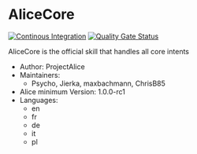 # AliceCore

[![Continous Integration](https://gitlab.com/project-alice-assistant/skills/skill_AliceCore/badges/master/pipeline.svg)](https://gitlab.com/project-alice-assistant/skills/skill_AliceCore/pipelines/latest)
[![Quality Gate Status](https://sonarcloud.io/api/project_badges/measure?project=project-alice-assistant_skill_AliceCore&metric=alert_status)](https://sonarcloud.io/dashboard?id=project-alice-assistant_skill_AliceCore)

AliceCore is the official skill that handles all core intents

- Author: ProjectAlice
- Maintainers:
  - Psycho, Jierka, maxbachmann, ChrisB85
- Alice minimum Version: 1.0.0-rc1
- Languages:
  - en
  - fr
  - de
  - it
  - pl
